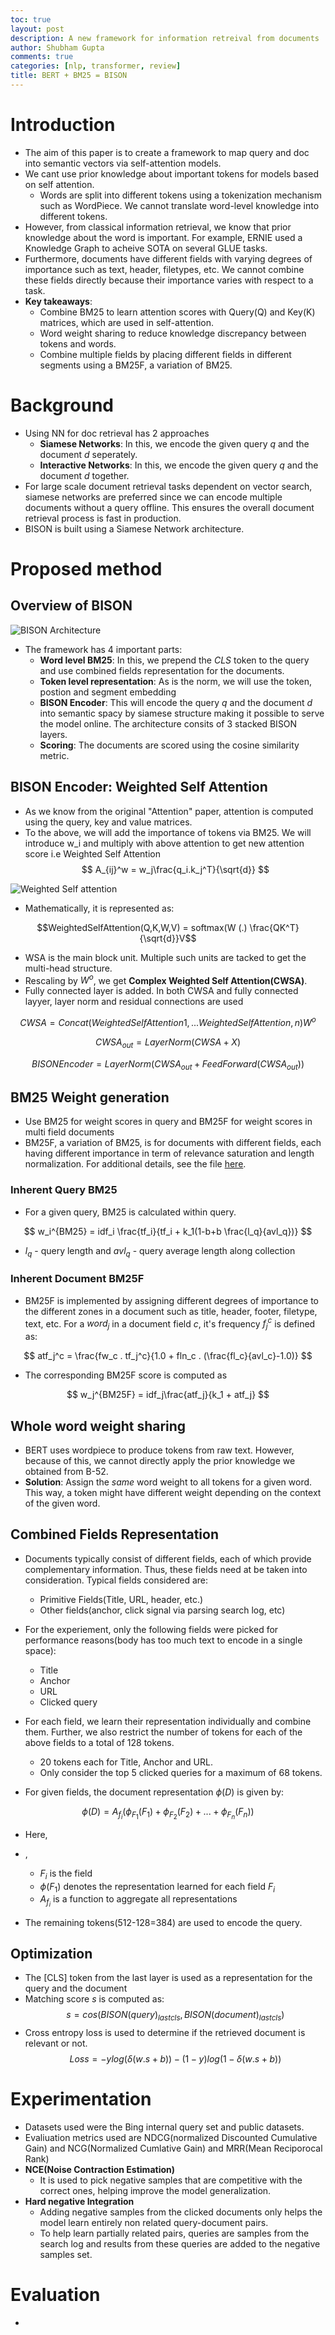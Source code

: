 ```yaml
---
toc: true
layout: post
description: A new framework for information retreival from documents
author: Shubham Gupta
comments: true
categories: [nlp, transformer, review]
title: BERT + BM25 = BISON
---
```


# Introduction
- The aim of this paper is to create a framework to map query and doc into semantic vectors via self-attention models.
- We cant use prior knowledge about important tokens for models based on self attention.
  - Words are split into different tokens using a tokenization mechanism such as WordPiece. We cannot translate word-level knowledge into different tokens.
- However, from classical information retrieval, we know that prior knowledge about the word is important. For example, ERNIE used a Knowledge Graph to acheive SOTA on several GLUE tasks.
- Furthermore, documents have different fields with varying degrees of importance such as text, header, filetypes, etc. We cannot combine these fields directly because their importance varies with respect to a task. 
- **Key takeaways**:
    - Combine BM25 to learn attention scores with Query(Q) and Key(K) matrices, which are used in self-attention.
    - Word weight sharing to reduce knowledge discrepancy between tokens and words.
    - Combine multiple fields by placing different fields in different segments using a BM25F, a variation of BM25.

# Background
- Using NN for doc retrieval has 2 approaches
  - **Siamese Networks**: In this, we encode the given query $q$ and the document $d$ seperately.
  - **Interactive Networks**: In this, we encode the given query $q$ and the document $d$ together.
- For large scale document retrieval tasks dependent on vector search, siamese networks are preferred since we can encode multiple documents without a query offline. This ensures the overall document retrieval process is fast in production.
- BISON is built using a Siamese Network architecture.

# Proposed method
## Overview of BISON
![BISON Architecture]({{site.baseurl}}/images/bison/bison_architecture.png)
- The framework has 4 important parts: 
  - **Word level BM25**: In this, we prepend the _CLS_ token to the query and use combined fields representation for the documents.
  - **Token level representation**: As is the norm, we will use the token, postion and segment embedding
  - **BISON Encoder**: This will encode the query _q_ and the document _d_ into semantic spacy by siamese structure making it possible to serve the model online. The architecture consits of 3 stacked BISON layers.
  - **Scoring**: The documents are scored using the cosine similarity metric.

## BISON Encoder: Weighted Self Attention
- As we know from the original "Attention" paper, attention is computed using the query, key and value matrices. 
- To the above, we will add the importance of tokens via BM25. We will introduce w_i and multiply with above attention to get new attention score i.e Weighted Self Attention
    $$ A_{ij}^w = w_j\frac{q_i.k_j^T}{\sqrt{d}} $$

![Weighted Self attention]({{site.baseurl}}/images/bison/weighted_self_attention.png)
- Mathematically, it is represented as:

$$WeightedSelfAttention(Q,K,W,V) = softmax(W (.) \frac{QK^T}{\sqrt{d}}V$$

- WSA is the main block unit. Multiple such units are tacked to get the multi-head structure.
- Rescaling by $W^o$, we get **Complex Weighted Self Attention(CWSA)**.
- Fully connected layer is added. In both CWSA and fully connected layyer, layer norm and residual connections are used

$$CWSA = Concat(WeightedSelfAttention1,... WeightedSelfAttention, n)W^o$$

$$CWSA_{out}=LayerNorm(CWSA + X)$$

$$BISONEncoder = LayerNorm(CWSA_{out} + FeedForward(CWSA_{out}))$$

## BM25 Weight generation
- Use BM25 for weight scores in query and BM25F for weight scores in multi field documents
- BM25F, a variation of BM25, is for documents with different fields, each having different importance in term of relevance saturation and length normalization. For additional details, see the file [here](https://web.stanford.edu/class/cs276/handouts/lecture12-bm25etc.pdf).

### Inherent Query BM25
- For a given query, BM25 is calculated within query.

$$
w_i^{BM25} = idf_i \frac{tf_i}{tf_i + k_1(1-b+b \frac{l_q}{avl_q})}
$$

- $l_q$ - query length and $avl_q$ - query average length along collection

### Inherent Document BM25F
- BM25F is implemented by assigning different degrees of importance to the different zones in a document such as title, header, footer, filetype, text, etc. For a  $word_j$ in a document field $c$, it's frequency $f_j^c$ is defined as:

$$
atf_j^c = \frac{fw_c . tf_j^c}{1.0 + fln_c . (\frac{fl_c}{avl_c}-1.0)}
$$

- The corresponding BM25F score is computed as

$$
w_j^{BM25F} = idf_j\frac{atf_j}{k_1 + atf_j}
$$

## Whole word weight sharing

- BERT uses wordpiece to produce tokens from raw text. However, because of this, we cannot directly apply the prior knowledge we obtained from B-52.
- **Solution**: Assign the _same_ word weight to all tokens for a given word. This way, a token might have different weight depending on the context of the given word.

## Combined Fields Representation
- Documents typically consist of different fields, each of which provide complementary information. Thus, these fields need at be taken into consideration. Typical fields considered are:
  -  Primitive Fields(Title, URL, header, etc.)
  -  Other fields(anchor, click signal via parsing search log, etc)

- For the experiement, only the following fields were picked for performance reasons(body has too much text to encode in a single space):
  - Title
  - Anchor
  - URL
  - Clicked query
- For each field, we learn their representation individually and combine them. Further, we also restrict the number of tokens for each of the above fields to a total of 128 tokens.
  - 20 tokens each for Title, Anchor and URL.
  - Only consider the top 5 clicked queries for a maximum of 68 tokens.
- For given fields, the document representation $\phi(D)$ is given by:

$$
\phi(D) = A_{f_i}(\phi_{F_1}(F_1)+ \phi_{F_2}(F_2)+...+\phi_{F_n}(F_n))
$$
- Here,
- , 
  - $F_i$ is the field
  - $\phi(F_1)$ denotes the representation learned for each field $F_i$
  - $A_{f_i}$ is a function to aggregate all representations

- The remaining tokens(512-128=384) are used to encode the query.

## Optimization
- The [CLS] token from the last layer is used as a representation for the query and the document
- Matching score $s$ is computed as:
$$
s = cos(BISON(query)_{last cls}, BISON(document)_{last cls}) 
$$
- Cross entropy loss is used to determine if the retrieved document is relevant or not.
$$
Loss = -ylog(\delta(w.s+b))-(1-y)log(1 - \delta(w.s+b))
$$

# Experimentation

- Datasets used were the Bing internal query set and public datasets.
- Evaliuation metrics used are NDCG(normalized Discounted Cumulative Gain) and NCG(Normalized Cumlative Gain) and MRR(Mean Reciporocal Rank)
- **NCE(Noise Contraction Estimation)** 
  - It is used to pick negative samples  that are competitive with the correct ones, helping improve the model generalization.
- **Hard negative Integration**
  - Adding negative samples from the clicked documents only helps the model learn entirely non related query-document pairs.
  - To help learn partially related pairs, queries are samples from the search log and results from these queries are added to the negative samples set.

# Evaluation
- 
